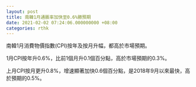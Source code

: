 ```yaml
---
layout: post
title: 南韓1月通脹率加快至0.6%勝預期
date: 2021-02-02 07:24:06.000000000 +08:00
categories: rthk
---
```


南韓1月消費物價指數(CPI)按年及按月升幅，都高於市場預期。

1月CPI按年升0.6%，比前1個月升0.1個百分點，高於市場預期的0.3%。

上月CPI按月更升0.8%，增速顯著加快0.6個百分點，是2018年9月以來最快，高於預期的0.5%。
